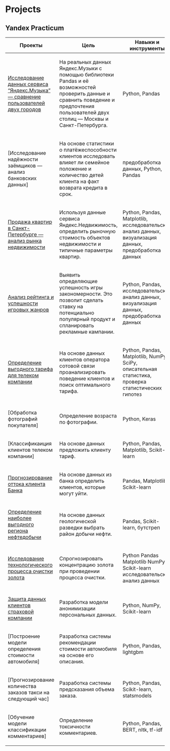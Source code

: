 # Projects

## Yandex Practicum

<table width="100%" valign="top">
<thead>

<tr>
<th width="25%">Проекты</th>
<th>Цель</th>
<th>Навыки и инструменты</th>
</tr>

</thead>
<tbody>
<tr>
<td>

[Исследование данных сервиса “Яндекс.Музыка” — сравнение пользователей двух городов](./yandex_practicum/yandex_music/)

</td>
<td>

На реальных данных Яндекс.Музыки c помощью библиотеки Pandas и её возможностей проверить данные и сравнить поведение и предпочтения пользователей двух столиц — Москвы и Санкт-Петербурга.
  
</td>
<td>
  
Python,
Pandas

</td>
</tr>

<tr>
<td>

[Исследование надёжности заёмщиков — анализ банковских данных]

</td>
<td>

На основе статистики о платёжеспособности клиентов исследовать влияет ли семейное положение и количество детей клиента на факт возврата кредита в срок.

</td>
<td>
  
предобработка данных,
Python,
Pandas
  
</td>
</tr>

<tr>
<td>

[Продажа квартир в Санкт-Петербурге — анализ рынка недвижимости](./yandex_practicum/sale_of_apartments/)

</td>
<td>

Используя данные сервиса Яндекс.Недвижимость, определить рыночную стоимость объектов недвижимости и типичные параметры квартир.

</td>
<td>

Python,
Pandas,
Matplotlib,
исследовательский анализ данных,
визуализация данных,
предобработка данных

</td>
</tr>

<tr>
<td>

[Анализ рейтинга и успешности игровых жанров](./yandex_practicum/games_rate/)
 
</td>
<td>
  
Выявить определяющие успешность игры закономерности. Это позволит сделать ставку на потенциально популярный продукт и спланировать рекламные кампании.
 
</td>
<td>
  
Python,
Pandas,
исследовательский анализ данных,
визуализация данных,
предобработка данных
  
</td>
</tr>

<tr>
<td>
  
[Определение выгодного тарифа для телеком компании](./yandex_practicum/tariff_recommendation/)

</td>
<td>

На основе данных клиентов оператора сотовой связи проанализировать поведение клиентов и поиск оптимального тарифа.

</td>
<td>

Python,
Pandas,
Matplotlib,
NumPy,
SciPy,
описательная статистика,
проверка статистических гипотез
  
</td>
</tr>

<tr>
<td>

[Обработка фотографий покупателя]

</td>
<td>

Определение возраста по фотографии.
  
</td>
<td>
  
Python,
Keras

</td>
</tr>

<tr>
<td>

[Классификаиция клиентов телеком компании]

</td>
<td>

На основе данных предложить клиенту тариф.
  
</td>
<td>
  
Python,
Pandas,
Matplotlib,
Scikit-learn

</td>
</tr>

<tr>
<td>

[Прогнозирование оттока клиента Банка](./yandex_practicum/customer_churn/)

</td>
<td>

На основе данных из банка определить клиентов, которые могут уйти.
  
</td>
<td>
  
Pandas,
Matplotlib,
Scikit-learn

</td>
</tr>

<tr>
<td>

[Определение наиболее выгодного региона нефтедобычи](./yandex_practicum/well_site_selection/)

</td>
<td>

На основе данных геологической разведки выбрать район добычи нефти.
  
</td>
<td>
  
Pandas,
Scikit-learn,
бутстреп

</td>
</tr>

<tr>
<td>

[Исследование технологического процесса очистки золота](./yandex_practicum/gold_recovery/)

</td>
<td>

Спрогнозировать концентрацию золота при проведении процесса очистки.
  
</td>
<td>
  
Python
Pandas
Matplotlib
NumPy
Scikit-learn
исследовательский анализ данных

</td>
</tr>

<tr>
<td>

[Защита данных клиентов страховой компании](./yandex_practicum/protection_data/)

</td>
<td>

Разработка модели анонимизации персональных данных.
  
</td>
<td>
  
Python,
NumPy,
Scikit-learn

</td>
</tr>

<tr>
<td>

[Построение модели определения стоимости автомобиля]

</td>
<td>

Разработка системы рекомендации стоимости автомобиля на основе его описания.
  
</td>
<td>
  
Python,
Pandas,
lightgbm

</td>
</tr>

<tr>
<td>

[Прогнозирование количества заказов такси на следующий час]

</td>
<td>

Разработка системы предсказания объема заказа.
  
</td>
<td>
  
Python,
Pandas,
Scikit-learn,
statsmodels

</td>
</tr>

<tr>
<td>

[Обучение модели классификации комментариев]

</td>
<td>

Определение токсичности комментариев.

</td>
<td>
  
Python,
Pandas,
BERT,
nltk,
tf-idf

